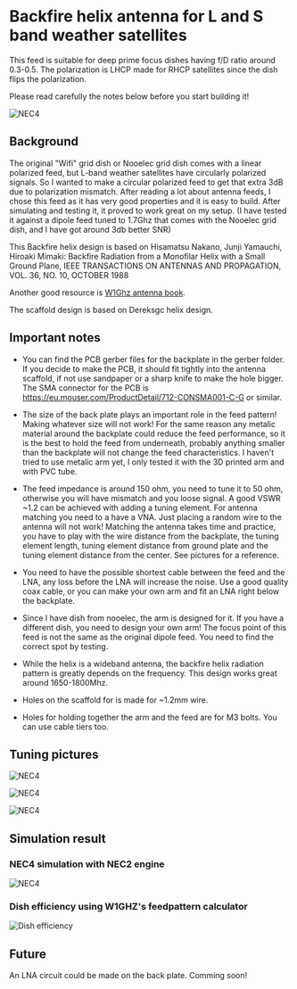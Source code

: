 # Backfire helix antenna for L and S band weather satellites

This feed is suitable for deep prime focus dishes having f/D ratio around 0.3-0.5. The polarization is LHCP made for RHCP satellites since the dish flips the polarization.

Please read carefully the notes below before you start building it!

![NEC4](pictures/feed_assembled.jpg)


## Background

The original "Wifi" grid dish or Nooelec grid dish comes with a linear polarized feed, but L-band weather satellites have circularly polarized signals. So I wanted to make a circular polarized feed to get that extra 3dB due to polarization mismatch. After reading a lot about antenna feeds, I chose this feed as it has very good properties and it is easy to build. After simulating and testing it, it proved to work great on my setup. (I have tested it against a dipole feed tuned to 1.7Ghz that comes with the Nooelec grid dish, and I have got around 3db better SNR)

This Backfire helix design is based on Hisamatsu Nakano, Junji Yamauchi, Hiroaki Mimaki: Backfire Radiation from a Monofilar Helix with a Small Ground Plane, IEEE TRANSACTIONS ON ANTENNAS AND PROPAGATION, VOL. 36, NO. 10, OCTOBER 1988

Another good resource is [W1Ghz antenna book](http://www.w1ghz.org/antbook/contents.htm).

The scaffold design is based on Dereksgc helix design.

## Important notes

- You can find the PCB gerber files for the backplate in the gerber folder. If you decide to make the PCB, it should fit tightly into the antenna scaffold, if not use sandpaper or a sharp knife to make the hole bigger. The SMA connector for the PCB is https://eu.mouser.com/ProductDetail/712-CONSMA001-C-G or similar.

- The size of the back plate plays an important role in the feed pattern! Making whatever size will not work! For the same reason any metalic material around the backplate could reduce the feed performance, so it is the best to hold the feed from underneath, probably anything smaller than the backplate will not change the feed characteristics. I haven't tried to use metalic arm yet, I only tested it with the 3D printed arm and with PVC tube.

- The feed impedance is around 150 ohm, you need to tune it to 50 ohm, otherwise you will have mismatch and you loose signal. A good VSWR ~1.2 can be achieved with adding a tuning element.
For antenna matching you need to a have a VNA. Just placing a random wire to the antenna will not work!
Matching the antenna takes time and practice, you have to play with the wire distance from the backplate, the tuning element length, tuning element distance from ground plate and the tuning element distance from the center. See pictures for a reference.

- You need to have the possible shortest cable between the feed and the LNA, any loss before the LNA will increase the noise. Use a good quality coax cable, or you can make your own arm and fit an LNA right below the backplate.

- Since I have dish from nooelec, the arm is designed for it. If you have a different dish, you need to design your own arm! The focus point of this feed is not the same as the original dipole feed. You need to find the correct spot by testing.

- While the helix is a wideband antenna, the backfire helix radiation pattern is greatly depends on the frequency. This design works great around 1650-1800Mhz.

- Holes on the scaffold for is made for ~1.2mm wire.

- Holes for holding together the arm and the feed are for M3 bolts. You can use cable tiers too.

## Tuning pictures

![NEC4](pictures/tune1.jpg)

![NEC4](pictures/tune2.jpg)

![NEC4](pictures/vswr.jpg)

## Simulation result

### NEC4 simulation with NEC2 engine 

![NEC4](pictures/simulation.png)

### Dish efficiency using W1GHZ's feedpattern calculator

![Dish efficiency](pictures/feedpattern.png)

## Future

An LNA circuit could be made on the back plate. Comming soon!